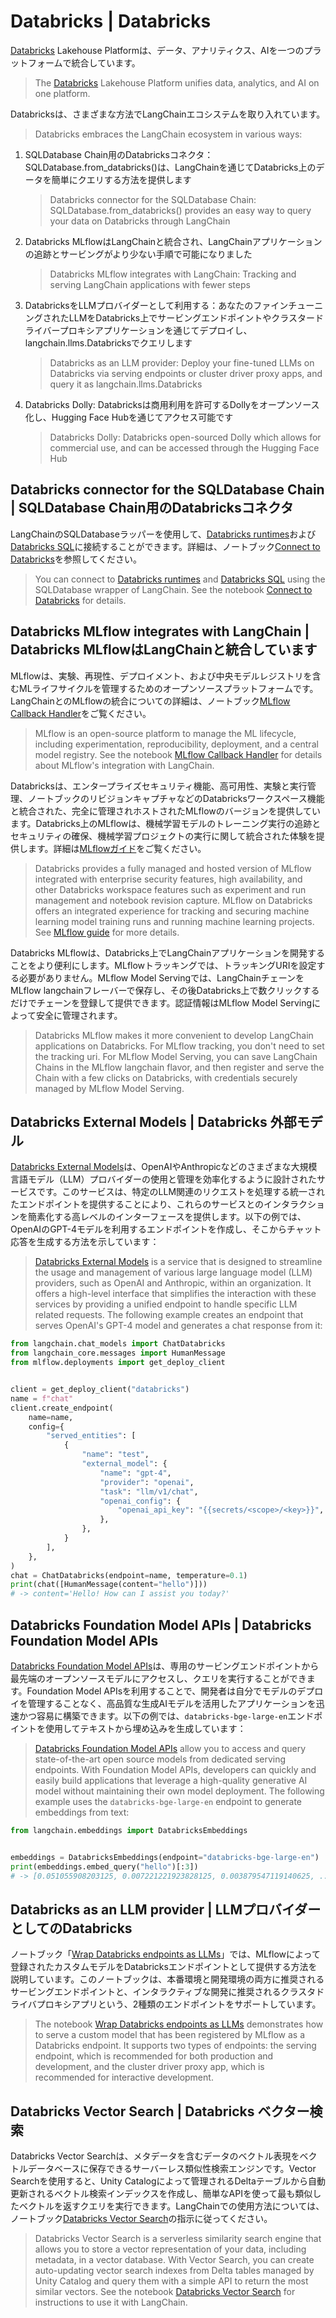 # Databricks | Databricks

[Databricks](https://www.databricks.com/) Lakehouse Platformは、データ、アナリティクス、AIを一つのプラットフォームで統合しています。

> The [Databricks](https://www.databricks.com/) Lakehouse Platform unifies data, analytics, and AI on one platform.

Databricksは、さまざまな方法でLangChainエコシステムを取り入れています。

> Databricks embraces the LangChain ecosystem in various ways:

1. SQLDatabase Chain用のDatabricksコネクタ：SQLDatabase.from\_databricks()は、LangChainを通じてDatabricks上のデータを簡単にクエリする方法を提供します
   > Databricks connector for the SQLDatabase Chain: SQLDatabase.from\_databricks() provides an easy way to query your data on Databricks through LangChain
2. Databricks MLflowはLangChainと統合され、LangChainアプリケーションの追跡とサービングがより少ない手順で可能になりました
   > Databricks MLflow integrates with LangChain: Tracking and serving LangChain applications with fewer steps
3. DatabricksをLLMプロバイダーとして利用する：あなたのファインチューニングされたLLMをDatabricks上でサービングエンドポイントやクラスタードライバープロキシアプリケーションを通じてデプロイし、langchain.llms.Databricksでクエリします
   > Databricks as an LLM provider: Deploy your fine-tuned LLMs on Databricks via serving endpoints or cluster driver proxy apps, and query it as langchain.llms.Databricks
4. Databricks Dolly: Databricksは商用利用を許可するDollyをオープンソース化し、Hugging Face Hubを通じてアクセス可能です
   > Databricks Dolly: Databricks open-sourced Dolly which allows for commercial use, and can be accessed through the Hugging Face Hub

## Databricks connector for the SQLDatabase Chain | SQLDatabase Chain用のDatabricksコネクタ

LangChainのSQLDatabaseラッパーを使用して、[Databricks runtimes](https://docs.databricks.com/runtime/index.html)および[Databricks SQL](https://www.databricks.com/product/databricks-sql)に接続することができます。詳細は、ノートブック[Connect to Databricks](/docs/use_cases/qa_structured/integrations/databricks)を参照してください。

> You can connect to [Databricks runtimes](https://docs.databricks.com/runtime/index.html) and [Databricks SQL](https://www.databricks.com/product/databricks-sql) using the SQLDatabase wrapper of LangChain.
> See the notebook [Connect to Databricks](/docs/use_cases/qa_structured/integrations/databricks) for details.

## Databricks MLflow integrates with LangChain | Databricks MLflowはLangChainと統合しています

MLflowは、実験、再現性、デプロイメント、および中央モデルレジストリを含むMLライフサイクルを管理するためのオープンソースプラットフォームです。LangChainとのMLflowの統合についての詳細は、ノートブック[MLflow Callback Handler](/docs/integrations/providers/mlflow_tracking)をご覧ください。

> MLflow is an open-source platform to manage the ML lifecycle, including experimentation, reproducibility, deployment, and a central model registry. See the notebook [MLflow Callback Handler](/docs/integrations/providers/mlflow_tracking) for details about MLflow's integration with LangChain.

Databricksは、エンタープライズセキュリティ機能、高可用性、実験と実行管理、ノートブックのリビジョンキャプチャなどのDatabricksワークスペース機能と統合された、完全に管理されホストされたMLflowのバージョンを提供しています。Databricks上のMLflowは、機械学習モデルのトレーニング実行の追跡とセキュリティの確保、機械学習プロジェクトの実行に関して統合された体験を提供します。詳細は[MLflowガイド](https://docs.databricks.com/mlflow/index.html)をご覧ください。

> Databricks provides a fully managed and hosted version of MLflow integrated with enterprise security features, high availability, and other Databricks workspace features such as experiment and run management and notebook revision capture. MLflow on Databricks offers an integrated experience for tracking and securing machine learning model training runs and running machine learning projects. See [MLflow guide](https://docs.databricks.com/mlflow/index.html) for more details.

Databricks MLflowは、Databricks上でLangChainアプリケーションを開発することをより便利にします。MLflowトラッキングでは、トラッキングURIを設定する必要がありません。MLflow Model Servingでは、LangChainチェーンをMLflow langchainフレーバーで保存し、その後Databricks上で数クリックするだけでチェーンを登録して提供できます。認証情報はMLflow Model Servingによって安全に管理されます。

> Databricks MLflow makes it more convenient to develop LangChain applications on Databricks. For MLflow tracking, you don't need to set the tracking uri. For MLflow Model Serving, you can save LangChain Chains in the MLflow langchain flavor, and then register and serve the Chain with a few clicks on Databricks, with credentials securely managed by MLflow Model Serving.

## Databricks External Models | Databricks 外部モデル

[Databricks External Models](https://docs.databricks.com/generative-ai/external-models/index.html)は、OpenAIやAnthropicなどのさまざまな大規模言語モデル（LLM）プロバイダーの使用と管理を効率化するように設計されたサービスです。このサービスは、特定のLLM関連のリクエストを処理する統一されたエンドポイントを提供することにより、これらのサービスとのインタラクションを簡素化する高レベルのインターフェースを提供します。以下の例では、OpenAIのGPT-4モデルを利用するエンドポイントを作成し、そこからチャット応答を生成する方法を示しています：

> [Databricks External Models](https://docs.databricks.com/generative-ai/external-models/index.html) is a service that is designed to streamline the usage and management of various large language model (LLM) providers, such as OpenAI and Anthropic, within an organization. It offers a high-level interface that simplifies the interaction with these services by providing a unified endpoint to handle specific LLM related requests. The following example creates an endpoint that serves OpenAI's GPT-4 model and generates a chat response from it:

```python
from langchain.chat_models import ChatDatabricks
from langchain_core.messages import HumanMessage
from mlflow.deployments import get_deploy_client


client = get_deploy_client("databricks")
name = f"chat"
client.create_endpoint(
    name=name,
    config={
        "served_entities": [
            {
                "name": "test",
                "external_model": {
                    "name": "gpt-4",
                    "provider": "openai",
                    "task": "llm/v1/chat",
                    "openai_config": {
                        "openai_api_key": "{{secrets/<scope>/<key>}}",
                    },
                },
            }
        ],
    },
)
chat = ChatDatabricks(endpoint=name, temperature=0.1)
print(chat([HumanMessage(content="hello")]))
# -> content='Hello! How can I assist you today?'
```

## Databricks Foundation Model APIs | Databricks Foundation Model APIs

[Databricks Foundation Model APIs](https://docs.databricks.com/machine-learning/foundation-models/index.html)は、専用のサービングエンドポイントから最先端のオープンソースモデルにアクセスし、クエリを実行することができます。Foundation Model APIsを利用することで、開発者は自分でモデルのデプロイを管理することなく、高品質な生成AIモデルを活用したアプリケーションを迅速かつ容易に構築できます。以下の例では、`databricks-bge-large-en`エンドポイントを使用してテキストから埋め込みを生成しています：

> [Databricks Foundation Model APIs](https://docs.databricks.com/machine-learning/foundation-models/index.html) allow you to access and query state-of-the-art open source models from dedicated serving endpoints. With Foundation Model APIs, developers can quickly and easily build applications that leverage a high-quality generative AI model without maintaining their own model deployment. The following example uses the `databricks-bge-large-en` endpoint to generate embeddings from  text:

```python
from langchain.embeddings import DatabricksEmbeddings


embeddings = DatabricksEmbeddings(endpoint="databricks-bge-large-en")
print(embeddings.embed_query("hello")[:3])
# -> [0.051055908203125, 0.007221221923828125, 0.003879547119140625, ...]
```

## Databricks as an LLM provider | LLMプロバイダーとしてのDatabricks

ノートブック「[Wrap Databricks endpoints as LLMs](/docs/integrations/llms/databricks#wrapping-a-serving-endpoint-custom-model)」では、MLflowによって登録されたカスタムモデルをDatabricksエンドポイントとして提供する方法を説明しています。このノートブックは、本番環境と開発環境の両方に推奨されるサービングエンドポイントと、インタラクティブな開発に推奨されるクラスタドライバプロキシアプリという、2種類のエンドポイントをサポートしています。

> The notebook [Wrap Databricks endpoints as LLMs](/docs/integrations/llms/databricks#wrapping-a-serving-endpoint-custom-model) demonstrates how to serve a custom model that has been registered by MLflow as a Databricks endpoint.
> It supports two types of endpoints: the serving endpoint, which is recommended for both production and development, and the cluster driver proxy app, which is recommended for interactive development.

## Databricks Vector Search | Databricks ベクター検索

Databricks Vector Searchは、メタデータを含むデータのベクトル表現をベクトルデータベースに保存できるサーバーレス類似性検索エンジンです。Vector Searchを使用すると、Unity Catalogによって管理されるDeltaテーブルから自動更新されるベクトル検索インデックスを作成し、簡単なAPIを使って最も類似したベクトルを返すクエリを実行できます。LangChainでの使用方法については、ノートブック[Databricks Vector Search](/docs/integrations/vectorstores/databricks_vector_search)の指示に従ってください。

> Databricks Vector Search is a serverless similarity search engine that allows you to store a vector representation of your data, including metadata, in a vector database. With Vector Search, you can create auto-updating vector search indexes from Delta tables managed by Unity Catalog and query them with a simple API to return the most similar vectors. See the notebook [Databricks Vector Search](/docs/integrations/vectorstores/databricks_vector_search) for instructions to use it with LangChain.
